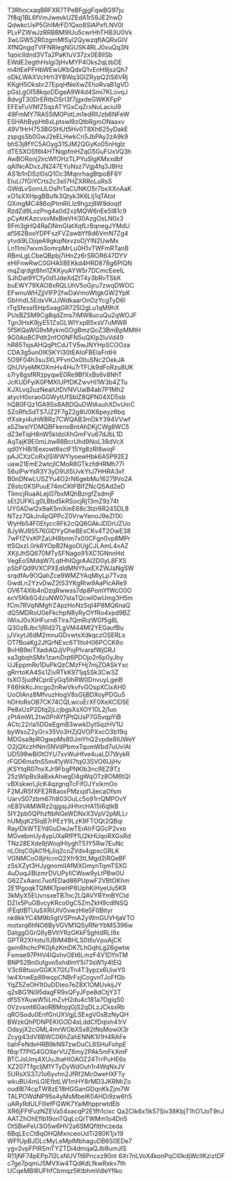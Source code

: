 T3RhocxaqBRFXR7TPeBFgjgFqwBG97ju
7f8qj1BL6fVmJwevkUZEdA1r59JE2hwD
QdwkcUsP5GhIMrFD1Qxo8SlAPxfLNV0l
PLvPZWwJzRRBBM9lUu5cwrHhTHB3U0Vk
3wLGW52R0zgmMlSyI2QywzqfIAQRxGIV
XfNQngqTVlFNRlegNGUSK4RLJ0xuQq3N
1qoiclldnd3VTa2PaKfuV37zx0E8lISb
EWdE2egthHslgi3jHvMYP4Oks2qLtbDE
m4ltEePFHbWEwUKbQdxQ1vEnH9jszQh7
oDkLWAXVcHrh3YBWq3GIZRypQ2lS6VRj
KKgH5Oksbr27EpqHNeXwZEhoRvaB1gVD
pGsLgOI58kqoDDgeA9W4d4Smi7KLovqJ
8dvgT30DrERtbOSrI3f7jgxdeGWKKFpP
EFEsFuVNfZSqzATYGxCqZrxNuLaciuI9
49FmMY7RA55lM0PotLm1edRlUzb6NFeW
ESHAhBypHt6xLptswl9zQtbRgmONaaxv
49V1HrH753BGSHUt5Hv0T8Xh625yDakE
zspgsSb0GwJ2eELHwkCn5JbPAy2zA9k9
bhS3j8fYC5AOyg31SJM2QGyKo05nHglz
dTESXOSf6t4HTNqpfmHZqG5GuFUxVQ3h
AwBORonj2ircWfOHzTLPYuSIgKMxxdbf
qAINcADvzJN247EYuNsz7Vgj4fq3J8Hz
AS1b1nDSzl0sQ1Oc3MqnrhagBtpoBF8Y
EIuLi7fGiYCrts2c3sIl7HZXRRoLuRsS
GWdLvSomULOsPrTaCUNKO5r7bxXXnAaK
xO1sXXHpgBBufk3Qtyk3K6LIj1qTAtot
GXmgMC486ojPtmRlLlz9hgzj8W9doqtf
RzdZd9LozPng4a0d2xzMQW6nEe5I81c9
pCyAtKAzcvxxMxBieVHi30AzgOsLN0x3
8Fm3gHQ4RaDNmGlatXqfLrBqnegJYMdU
afS62BooYDPFszFVZawbYf8d6VmN7Zg4
ytvdi9LOjqeA9gkqiNxvzoDjYlN2UwMx
Ln11mi7wvm3omrpMrLu0H1vTWFmRTanB
RBmLgLCbeQBpbj7iHnZz6rSROR647DYV
eHiFnwRwC0GHA5BEKkd4HRD878g6PlQN
mqZqrdgt8hn1ZKKyuAYW5r7DCmcEeeIL
SJhDat9YCfy0d1JdeXdZtT4y3bRvTSkK
buEWY79XAO8xRQLUhV5oGjru7zwqDWOC
EFwnuWHZjjVlFP2fwDaVmoWtgkGW2YpK
GbhhdL5EdxVKJJWdkaarOnOzYcgTyD6l
rTqSfessI5HpSxagGR725l2gLu1qM9hX
PUsBZSM9Cg8qdZms7iMW8ucuQu2qWOJF
Tgn3HsK9jyE51ZsGLWlYxpB5xsV7uMWR
5fSKQaWG9xMykmGOgBmzQoZ3BmBpMMtH
9G0AoBCPdlt2nfO0NFN5uQXIp2luVd49
hR85TsjsAHQqPtCdJTV5wJNYHpSCOOza
CDA3g5un0IKSKYI30tEAIoFBElaFrdHi
5O9F04h3su3XLPFvnOx0ltuSNc2OekJA
QhUVyeMKOXmHv4Hu7rTFUk9dFoRzu8UK
s7ry8gsfRRzpyqwE0Re9BfXxBs6v8NhT
JcKUDFyiK0PMXlUPfDKZwvHI1W3b4ZTu
KJXLvq2uzNealUtDVNVUaiB4ab7P1Mh2
atycH0oraoGGWytUfSblZ8QPN04XD5sb
hQB0FQz1GA9Ss8ABDQuDWlAsuhXDvUmC
SZoRfsSdTS7JZ2F7gZ2g8U0K6peyz6bq
tfXskyi4uhWBRz7CWQAB3mDkY394VVwf
a5ZlwslYDMQBFkenoBntAhDKjCWg8WC5
dZ3eTiqH8nW5kldziXhGmFVu67dJbL1D
AqTajK9E0mLitwR8BcrUhd9NoL38dVcX
qd0YH8i1Eexowt6sctF15Yg8zRI8wiqF
pAJCXzCoRxjISWWYlyoewHbk6A5P92E2
uaw21EmE2wtcjICMoR8GTkzfdHRMh77i
56uIPwYsR3Y3yD9UI5UvkYtJ7HHRA3xf
B0nDNwLUSZYu4O2rN6gebMu16279Vo2A
Z6stc0KSPuuE74mCKtFBIfZNcQSAd2eD
TlimcjRuaALeji07bxMQhBzrgfZsdmjF
sEt2UFKLg0LBbd5kRSocjRj13mZ9z74t
UY0ADwl2x9aK5mXmE68c3tzr6R245DL8
NTzz7QkJn4pQPPcZ0VrwYenoJ9eZl1Xi
WyHb54F0Etycc8Fk2cQQ6GAkJDDrUZUo
8JyWJ9S576GIDYyGheBEsCKv4T2OwE38
7wFfZVxKPZaUH8bnm7x00CFgn0vp8MPr
ttSQxzL0rk6YOpB2NgoOUgCJLAmL4xAZ
XKjlJhSQ670MTySFNago91iXC1GNnnHd
VegEoSMdqW7LqtHhIQgrAAI2D0yL8FXS
pSbFQd9VXCPXEdldMNYfuxEXZWJaNgSW
srqdfAv9OQahZce9WMZYAqMIyLp7Tvzq
GwdLn2YzvDwZ2t53YKgRtw9AaPicARe9
OV6T4Xlb4nDzqRwwss7dp8PomYfWcO0O
ecV5Kk6G4zuNW07staTQcwI0wUmg3H5m
fCm7RVqNMgfrZ4pzHoNzSqI4P8MQ6naQ
dQ5MDRoU0eFkchpN8yRyOYfRo4xpd9BZ
IWixJ0vXiHFurn6Tlra7QmRizWGf5g8L
Q3GzBJbc1jRId27LgVM44Ml2YEGaufBu
jJVxytJ6dM2mnuGDvwtsXdkqczOSERLs
OT7BoaKg2JfQrNExc6T1ItoH06PCCK6o
BvHB9eiTXadiAQJjVPojPIvarafWjGRJ
xa3gbqhSMx1zamDqt6PDOjo2r6p0yJby
UJEppmRo1DuPkQzCMzFHj7mjZOASkYxc
gRrrtoKA4Ss1ZivRTkK971jqSSk3Cw3Z
tsXO3judNCpnEyGq5lhRW0DnvuyLgeiB
F66hkKcJncgo2nRwVkvfvGOspXCixAH0
UoOlAnz8MfvuzHogV8sGIjBDXoyPDGu5
hDHoRsOB7CK74CQLwcuErXF0XeXClD5E
Pe8xUzP2Dtq2jLcjbgsXsXOY10L2j1uo
zPt4mWL2tw0PrAYfjPtQUsP7G5vqpYiB
ACtc22rla1iDGeEgmB3wwkDytSqzHV1U
byWsoZ2yGrx35Vo3HZjQVOPXxcO3b19q
MDGsa9pROgwpMs80JmYhQ2vpde8IUWeY
O2jQXczHNm5NVdPbmxTqumWbd7uUvlAt
UD599wBl0tOYU7xvWuHfve4uaLD7WykR
rFQD6msfnS5m41yWiI7tqG3SVO6IJjHv
jKSYtqR07nxXJr9FbgPNKIb3ncREZ9Tz
25zWIpBs9aBxkAhwgD4gWqOTz8OM6tQI
vBXskwrLjIcK4qzgnqTcFifOJYxikmOo
F2MJR5fXFE2R8aoxPMzxjd1JjecaOfsm
UarvS07zbm67h803OuLc5o91rrQMPOvY
nE83VAMWRz2qjgsjJiHhrcHA15i6qtkB
5IY2pb0QPhzftbNGeWDNxX3VpV2pMLLr
hUMjqK25IqB7rPEzY9LzK9FTOQt2QBqi
RayIDkWTEYdGuDwJwTErAIrFQGcP2vxo
MGvebmUy4ypUXaRfPf1U2kHUqoRXGxRd
TNz28EXde9jWoqlHIyghT51Y5Rw7EuNc
nLOIqC0jA01HjJiq2coZVds4gpscGRLK
VGNMCoG8jHcrnQ2Xfr93tLMgd2iRQeBF
zSsXZyt3HJygnomlIAfMXGmynTqmTSXG
4uDuqJlBizmrDVUPyIlCWsw9yLtPBw0U
G62ZxAanc7uofEDad86PUpwF2VBtOKhm
2E1PgoqkTQMK7pieHP8UphKiHyeUu5KR
3kMyX5EUvnsxeTB7nc2LQAVYRYmBYCId
DZIx5PuGBvcyKRco0gC5ZmZkH9cdINSQ
lFEqtIBTUuSXRiUIV0vwzHIe5F0Bityr
nk8kkYC4M9b5gtVSPmA2yWmGUVHjaVTO
motxrq6hNO6ByVGVM1QSyRNrYbMS396w
DatggGGrG6yBVtlYRzGKkFSghIdRLI9x
GPTR2XHotu1UBIM4BHLS0tlluVpuAjCK
gxm6hchcPK0jAzKmDK7LhGqhLg26gwtw
Fsmse97PHV4IQxhvOEt6LmzF4V1DYnTM
BNP52Bn0ufgvo5xhdImY5i73sW1y4tEQ
V3c68tuuvGGKX7GfJTn4T3ypzx6UiwY0
lw4XnwEp89wopCNBrFxjCogvnTJoFfGb
YqZ5ZeOH1t0uDDleo7eZ8X1OMUvkijJY
q2sBG1Ni95dagFR9xQFyJFpe8dCtjY3T
dfS5YAuwW5iLmZvH2du4c181a7Dgiq50
0Vzvsmt6GaoRBMojqGjS2qDLzJCksxRb
qROSodu0EnfGnUXVgjLSExgVGsBzNyQH
BWzkQhPDNPEKIGOD4sLddCfDqlxh41rV
OdsyjX2cGML4mrWObX5x82tNsMowiX3r
Zcyg43dV8BWC06hZahENNK1il1H4RAFe
tiahFeNdeHRB9kN97zwDuCL6SHuFohpE
f6qrT7PIG4GOXerVUZ6my2PAk5mFkXmF
BTCJsUmj4XUuJhaHIOAOZ24TrrPuHE6s
XZ207TfgcIjM1YTyDyWdOuh1r4WqNxJV
5URsXS37J1o6yvhn2JfRf2Mc0weHXFTy
wkuBU4mLGIEfbtLW1mHY8rMD3JKRMrZo
oudIB74cpTW8zE18HGGanGDqnKkZjm7W
TALPOWdNP95s4yMsMbelK0AHDi9zw6h5
uARyRdULFlIlefFGWK7YaiMhpprwtdEb
XR6jFFtFuzNZEVa54xacqP2E1fh1cixc
Qa2CIk6x1ik57Siv38KbjT1hO1JoT9nJ
AATZhOhEflb19onTQqLcQrTWMm1o4Dn5
OtSBwFeU3i05w6HV2a6SMQfitthczeda
6BqLEcCt8qOHQMxnceoUdTi280K1jx19
WFfUpBJDLcMyLeMplMbhaguDB6S0EDe7
ygv2vpFPIRSmTYZTDi4dmqaQJb9umJlS
R11jNF74pEPp7l2LsNUVTt6Pncxz90nt
6Xr7nLVoX4konPqCl0kdjWclIKziztDF
c7ge7pqmiJ5MVXw4TQdKdLfkwRxkv7th
UCqeMBl8UFhfCbmqz5KtbhmVdleYflko
